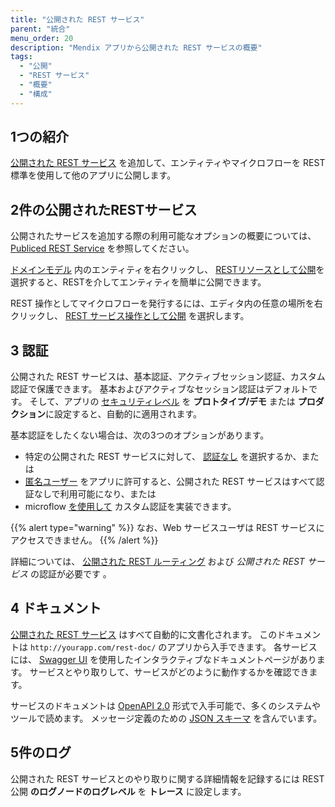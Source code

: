 ```yaml
---
title: "公開された REST サービス"
parent: "統合"
menu_order: 20
description: "Mendix アプリから公開された REST サービスの概要"
tags:
  - "公開"
  - "REST サービス"
  - "概要"
  - "構成"
---
```


## 1つの紹介

[公開された REST サービス](published-rest-service) を追加して、エンティティやマイクロフローを REST 標準を使用して他のアプリに公開します。

## 2件の公開されたRESTサービス

公開されたサービスを追加する際の利用可能なオプションの概要については、 [Publiced REST Service](published-rest-service) を参照してください。

[ドメインモデル](domain-model) 内のエンティティを右クリックし、 [RESTリソースとして公開](generate-rest-resource)を選択すると、RESTを介してエンティティを簡単に公開できます。

REST 操作としてマイクロフローを発行するには、エディタ内の任意の場所を右クリックし、 [REST サービス操作として公開](publish-microflow-as-rest-operation) を選択します。

## <a name="authorization"></a>3 認証

公開された REST サービスは、基本認証、アクティブセッション認証、カスタム認証で保護できます。 基本およびアクティブなセッション認証はデフォルトです。 そして、アプリの [セキュリティレベル](project-security) を **プロトタイプ/デモ**  または **プロダクション**に設定すると、自動的に適用されます。

基本認証をしたくない場合は、次の3つのオプションがあります。

* 特定の公開された REST サービスに対して、 [認証なし](published-rest-service#authentication) を選択するか、または
* [匿名ユーザー](project-security#anonymous-users) をアプリに許可すると、公開された REST サービスはすべて認証なしで利用可能になり、または
* microflow [を使用して](published-rest-service#authentication-microflow) カスタム認証を実装できます。

{{% alert type="warning" %}}
なお、Web サービスユーザは REST サービスにアクセスできません。
{{% /alert %}}

詳細については、 [公開された REST ルーティング](published-rest-routing) および [](published-rest-service#authentication) *公開された REST サービス* の認証が必要です 。

## <a name="interactive-documentation"></a>4 ドキュメント

[公開された REST サービス](published-rest-service) はすべて自動的に文書化されます。 このドキュメントは `http://yourapp.com/rest-doc/` のアプリから入手できます。 各サービスには、 [Swagger UI](https://swagger.io/swagger-ui/) を使用したインタラクティブなドキュメントページがあります。 サービスとやり取りして、サービスがどのように動作するかを確認できます。

サービスのドキュメントは [OpenAPI 2.0](open-api) 形式で入手可能で、多くのシステムやツールで読めます。 メッセージ定義のための [JSON スキーマ](published-rest-service-json-schema) を含んでいます。

## 5件のログ

公開された REST サービスとのやり取りに関する詳細情報を記録するには [](logging) REST 公開 **のログノードのログレベル** を **トレース** に設定します。

